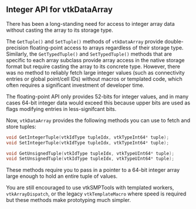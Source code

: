 ## Integer API for vtkDataArray

There has been a long-standing need for access to integer
array data without casting the array to its storage type.

The `GetTuple()` and `SetTuple()` methods of `vtkDataArray` provide
double-precision floating-point access to arrays regardless of their
storage type.
Similarly, the `GetTypedTuple()` and `SetTypedTuple()` methods that
are specific to each array subclass provide array access in the
native storage format but require casting the array to its concrete type.
However, there was no method to reliably fetch large integer values
(such as connectivity entries or global point/cell IDs) without
macros or templated code, which often requires a significant
investment of developer time.

The floating-point API only provides 52-bits for integer values,
and in many cases 64-bit integer data would exceed this because
upper bits are used as flags modifying entries in less-signifcant bits.

Now, `vtkDataArray` provides the following methods you can use
to fetch and store tuples:

```cpp
void GetIntegerTuple(vtkIdType tupleIdx, vtkTypeInt64* tuple);
void SetIntegerTuple(vtkIdType tupleIdx, vtkTypeInt64* tuple);

void GetUnsignedTuple(vtkIdType tupleIdx, vtkTypeUInt64* tuple);
void SetUnsignedTuple(vtkIdType tupleIdx, vtkTypeUInt64* tuple);
```

These methods require you to pass in a pointer to a 64-bit integer array
large enough to hold an entire tuple of values.

You are still encouraged to use vtkSMPTools with templated workers,
`vtkArrayDispatch`, or the legacy `vtkTemplateMacro` where speed is required
but these methods make prototyping much simpler.
